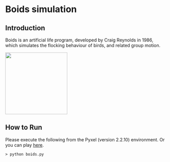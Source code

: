 # Boids simulation

## Introduction

Boids is an artificial life program, developed by Craig Reynolds in 1986, which simulates the flocking behaviour of birds, and related group motion.

<img src="https://github.com/jay-kumogata/FractalArts/blob/main/pyxel/boids/screenshots/boids01.gif" width="196"> 

## How to Run

Please execute the following from the Pyxel (version 2.2.10) environment.
Or you can play [here](https://kitao.github.io/pyxel/wasm/launcher/?run=jay-kumogata.FractalArts.pyxel.boids.boids&packages=numpy).

	> python boids.py
